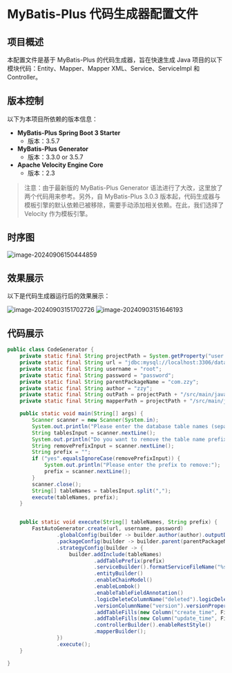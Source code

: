 
# MyBatis-Plus 代码生成器配置文件
## 项目概述
本配置文件是基于 MyBatis-Plus 的代码生成器，旨在快速生成 Java 项目的以下模块代码：Entity、Mapper、Mapper XML、Service、ServiceImpl 和 Controller。
## 版本控制
以下为本项目所依赖的版本信息：
- **MyBatis-Plus Spring Boot 3 Starter**
  - 版本：3.5.7
- **MyBatis-Plus Generator**
  - 版本：3.3.0 or 3.5.7
- **Apache Velocity Engine Core**
  - 版本：2.3
> 注意：由于最新版的 MyBatis-Plus Generator 语法进行了大改，这里放了两个代码用来参考。另外，自 MyBatis-Plus 3.0.3 版本起，代码生成器与模板引擎的默认依赖已被移除，需要手动添加相关依赖。在此，我们选择了 Velocity 作为模板引擎。

## 时序图

![image-20240906150444859](https://gitee.com/zzy2401/picbed/raw/master/images/image-20240906150444859.png)

## 效果展示
以下是代码生成器运行后的效果展示：

![image-20240903151702726](https://gitee.com/zzy2401/picbed/raw/master/images/image-20240903151702726.png)
![image-20240903151646193](https://gitee.com/zzy2401/picbed/raw/master/images/image-20240903151646193.png)


## 代码展示

```java
public class CodeGenerator {
    private static final String projectPath = System.getProperty("user.dir");
    private static final String url = "jdbc:mysql://localhost:3306/database?useUnicode=true&characterEncoding=UTF-8&serverTimezone=UTC";
    private static final String username = "root";
    private static final String password = "password";
    private static final String parentPackageName = "com.zzy";
    private static final String author = "zzy";
    private static final String outPath = projectPath + "/src/main/java/";
    private static final String mapperPath = projectPath + "/src/main/java/com/zzy/mapper/xml/";

    public static void main(String[] args) {
        Scanner scanner = new Scanner(System.in);
        System.out.println("Please enter the database table names (separated by commas for multiple table names):");
        String tablesInput = scanner.nextLine();
        System.out.println("Do you want to remove the table name prefix? (yes/no)");
        String removePrefixInput = scanner.nextLine();
        String prefix = "";
        if ("yes".equalsIgnoreCase(removePrefixInput)) {
            System.out.println("Please enter the prefix to remove:");
            prefix = scanner.nextLine();
        }
        scanner.close();
        String[] tableNames = tablesInput.split(",");
        execute(tableNames, prefix);
    }


    public static void execute(String[] tableNames, String prefix) {
        FastAutoGenerator.create(url, username, password)
                .globalConfig(builder -> builder.author(author).outputDir(outPath).disableOpenDir())
                .packageConfig(builder -> builder.parent(parentPackageName).pathInfo(Collections.singletonMap(OutputFile.xml, mapperPath)))
                .strategyConfig(builder -> {
                    builder.addInclude(tableNames)
                            .addTablePrefix(prefix)
                            .serviceBuilder().formatServiceFileName("%sService").formatServiceImplFileName("%sServiceImpl")
                            .entityBuilder()
                            .enableChainModel()
                            .enableLombok()
                            .enableTableFieldAnnotation()
                            .logicDeleteColumnName("deleted").logicDeletePropertyName("deleted")
                            .versionColumnName("version").versionPropertyName("version")
                            .addTableFills(new Column("create_time", FieldFill.INSERT))
                            .addTableFills(new Column("update_time", FieldFill.INSERT_UPDATE))
                            .controllerBuilder().enableRestStyle()
                            .mapperBuilder();
                })
                .execute();
    }

}
```


